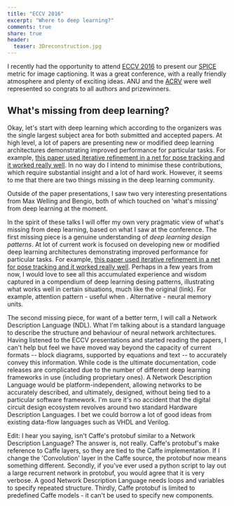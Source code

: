 ```yaml
---
title: "ECCV 2016"
excerpt: "Where to deep learning?"
comments: true
share: true
header:
  teaser: 3Dreconstruction.jpg
---
```


I recently had the opportunity to attend [ECCV 2016](http://eccv2016.com) to present our [SPICE](/spice/) metric for image captioning. It was a great conference, with a really friendly atmosphere and plenty of exciting ideas. ANU and the [ACRV](http://roboticvision.org) were well represented so congrats to all authors and prizewinners. 

## What's missing from deep learning?

Okay, let's start with deep learning which according to the organizers was the single largest subject area for both submitted and accepted papers. At high level, a lot of papers are presenting new or modified deep learning architectures demonstrating improved performance for particular tasks. For example, [this paper used iterative refinement in a net for pose tracking and it worked really well](link). In no way do I intend to minimise these contributions, which require substantial insight and a lot of hard work. However, it seems to me that there are two things missing in the deep learning community.

Outside of the paper presentations, I saw two very interesting presentations from Max Welling and Bengio, both of which touched on 'what's missing' from deep learning at the moment. 

In the spirit of these talks I will offer my own very pragmatic view of what's missing from deep learning, based on what I saw at the conference. The first missing piece is a genuine understanding of *deep learning design patterns*. At lot of current work is focused on developing new or modified deep learning architectures demonstrating improved performance for particular tasks. For example, [this paper used iterative refinement in a net for pose tracking and it worked really well](link). Perhaps in a few years from now, I would love to see all this accumulated experience and wisdom captured in a compendium of deep learning desing patterns, illustrating what works well in certain situations, much like the original (link). For example, attention pattern - useful when . Alternative - neural memory units. 

The second missing piece, for want of a better term, I will call a Network Description Language (NDL). What I'm talking about is a standard language to describe the structure and behaviour of neural network architectures. Having listened to the ECCV presentations and started reading the papers, I can't help but feel we have moved way beyond the capacity of current formats -- block diagrams, supported by equations and text -- to accurately convey this information. While code is the ultimate documentation, code releases are complicated due to the number of different deep learning frameworks in use (including proprietary ones). A Network Description Language would be platform-independent, allowing networks to be accurately described, and ultimately, designed, without being tied to a particular software framework. I'm sure it's no accident that the digital circuit design ecosystem revolves around two standard Hardware Description Languages. I bet we could borrow a lot of good ideas from existing data-flow languages such as VHDL and Verilog.

Edit: I hear you saying, isn't Caffe's protobuf similar to a Network Description Language? The answer is, not really. Caffe's protobuf's make reference to Caffe layers, so they are tied to the Caffe implementation. If I change the 'Convolution' layer in the Caffe source, the protobuf now means something different. Secondly, if you've ever used a python script to lay out a large recurrent network in protobuf, you would agree that it is very verbose. A good Network Description Language needs loops and variables to specify repeated structure. Thirdly, Caffe protobuf is limited to predefined Caffe models - it can't be used to specify new components.  





